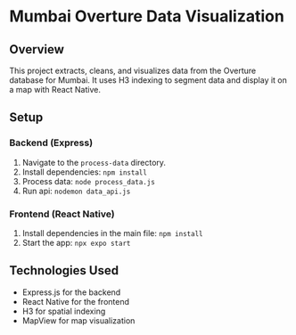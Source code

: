 # Mumbai Overture Data Visualization

## Overview

This project extracts, cleans, and visualizes data from the Overture database for Mumbai. It uses H3 indexing to segment data and display it on a map with React Native.

## Setup

### Backend (Express)

1. Navigate to the `process-data` directory.
2. Install dependencies: `npm install`
3. Process data: `node process_data.js`
4. Run api: `nodemon data_api.js`

### Frontend (React Native)

1. Install dependencies in the main file: `npm install`
2. Start the app: `npx expo start`


## Technologies Used

- Express.js for the backend
- React Native for the frontend
- H3 for spatial indexing
- MapView for map visualization

